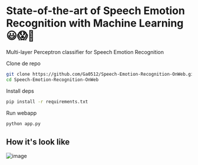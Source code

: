 # State-of-the-art of Speech Emotion Recognition with Machine Learning 😃😱🤢

Multi-layer Perceptron classifier for Speech Emotion Recognition 

Clone de repo
```bash
git clone https://github.com/Ga0512/Speech-Emotion-Recognition-OnWeb.git
cd Speech-Emotion-Recognition-OnWeb
```

Install deps
```bash
pip install -r requirements.txt
```

Run webapp
```bash
python app.py
```

## How it's look like
![image](https://github.com/user-attachments/assets/53893fe5-983c-4adf-b59e-89814492f1a9)
